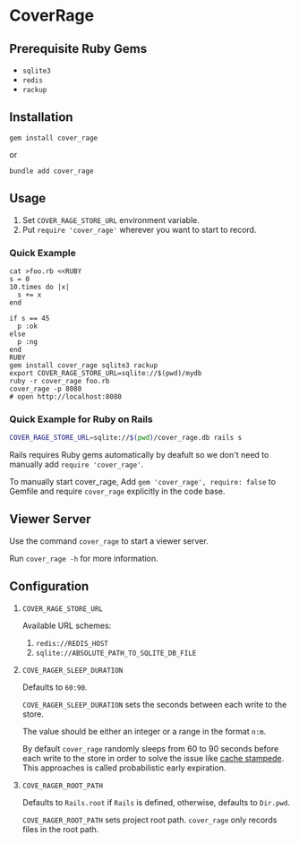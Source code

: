 # CoverRage

## Prerequisite Ruby Gems

- `sqlite3`
- `redis`
- `rackup`

## Installation

```shell
gem install cover_rage
```

or

```shell
bundle add cover_rage
```

## Usage

1. Set `COVER_RAGE_STORE_URL` environment variable.
2. Put `require 'cover_rage'` wherever you want to start to record.

### Quick Example

```shell
cat >foo.rb <<RUBY
s = 0
10.times do |x|
  s += x
end

if s == 45
  p :ok
else
  p :ng
end
RUBY
gem install cover_rage sqlite3 rackup
export COVER_RAGE_STORE_URL=sqlite://$(pwd)/mydb
ruby -r cover_rage foo.rb
cover_rage -p 8080
# open http://localhost:8080
```

### Quick Example for Ruby on Rails

```sh
COVER_RAGE_STORE_URL=sqlite://$(pwd)/cover_rage.db rails s
```

Rails requires Ruby gems automatically by deafult so we don't need to manually add `require 'cover_rage'`.

To manually start cover_rage, Add `gem 'cover_rage', require: false` to Gemfile and require `cover_rage` explicitly in the code base.

## Viewer Server

Use the command `cover_rage` to start a viewer server.

Run `cover_rage -h` for more information.

## Configuration

1. `COVER_RAGE_STORE_URL`

   Available URL schemes:

   1. `redis://REDIS_HOST`
   2. `sqlite://ABSOLUTE_PATH_TO_SQLITE_DB_FILE`

2. `COVE_RAGER_SLEEP_DURATION`

   Defaults to `60:90`.

   `COVE_RAGER_SLEEP_DURATION` sets the seconds between each write to the store.

   The value should be either an integer or a range in the format `n:m`.

   By default `cover_rage` randomly sleeps from 60 to 90 seconds before each write to the store in order to solve the issue like [cache stampede](https://en.wikipedia.org/wiki/Cache_stampede). This approaches is called probabilistic early expiration.

3. `COVE_RAGER_ROOT_PATH`

   Defaults to `Rails.root` if `Rails` is defined, otherwise, defaults to `Dir.pwd`.

   `COVE_RAGER_ROOT_PATH` sets project root path. `cover_rage` only records files in the root path.
